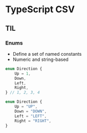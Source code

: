 # TypeScript CSV

## TIL

### Enums

-   Define a set of named constants
-   Numeric and string-based

```TypeScript
enum Direction {
    Up = 1,
    Down,
    Left,
    Right,
} // 1, 2, 3, 4
```

```TypeScript
enum Direction {
    Up = "UP",
    Down = "DOWN",
    Left = "LEFT",
    Right = "RIGHT",
}
```
